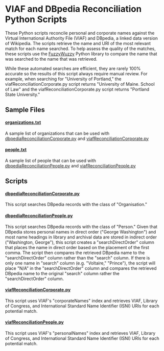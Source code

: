 # VIAF and DBpedia Reconciliation Python Scripts
These Python scripts reconcile personal and corporate names against the Virtual International Authority File (VIAF) and DBpedia, a linked data version of Wikipedia. The scripts retrieve the name and URI of the most relevant match for each name searched. To help assess the quality of the matches, these scripts use the [FuzzyWuzzy](http://chairnerd.seatgeek.com/fuzzywuzzy-fuzzy-string-matching-in-python/) Python library to compare the name that was searched to the name that was retrieved.

While these automated searches are efficient, they are rarely 100% accurate so the results of this script always require manual review. For example, when searching for "University of Portland," the viafReconciliationCorporate.py script returns "University of Maine. School of Law" and the viafReconciliationCorporate.py script returns "Portland State University."

## Sample Files

#### [organizations.txt](organizations.txt)
A sample list of organizations that can be used with [dbpediaReconciliationCorporate.py](dbpediaReconciliationCorporate.py) and [viafReconciliationCorporate.py](viafReconciliationCorporate.py)

#### [people.txt](people.txt)
A sample list of people that can be used with [dbpediaReconciliationPeople.py](dbpediaReconciliationPeople.py) and [viafReconciliationPeople.py](viafReconciliationPeople.py)

## Scripts

#### [dbpediaReconciliationCorporate.py](dbpediaReconciliationCorporate.py)
This script searches DBpedia records with the class of "Organisation."

#### [dbpediaReconciliationPeople.py](dbpediaReconciliationPeople.py)	
This script searches DBpedia records with the class of "Person." Given that DBpedia stores personal names in direct order ("George Washington") and most name headings in library and archival data are stored in indirect order ("Washington, George"), this script creates a "searchDirectOrder" column that places the name in direct order based on the placement of the first comma.  The script then compares the retrieved DBpedia name to the "searchDirectOrder" column rather than the "search" column. If there is only one name in "search" column (e.g. "Voltaire," "Prince"), the script will place "N/A" in the "searchDirectOrder" column and compares the retrieved DBpedia name to the original "search" column rather the "searchDirectOrder" column.

#### [viafReconciliationCorporate.py](viafReconciliationCorporate.py)
This script uses VIAF's "corporateNames" index and retrieves VIAF, Library of Congress, and International Standard Name Identifier (ISNI) URIs for each potential match.

#### [viafReconciliationPeople.py](viafReconciliationPeople.py)
This script uses VIAF's "personalNames" index and retrieves VIAF, Library of Congress, and International Standard Name Identifier (ISNI) URIs for each potential match.
